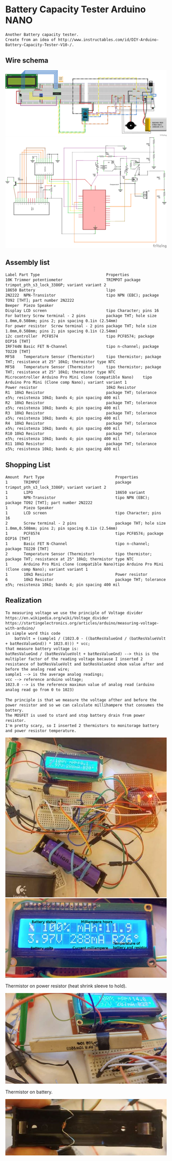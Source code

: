 # Battery Capacity Tester Arduino NANO #
	Another Battery capacity tester.
	Create from an idea of http://www.instructables.com/id/DIY-Arduino-Battery-Capacity-Tester-V10-/.

## Wire schema ##

![Breadboard schema](https://github.com/xreef/BatteryCapacityTesterArduinoNANO/blob/master/Resources/BTester_bb.png)
![Schema](https://github.com/xreef/BatteryCapacityTesterArduinoNANO/blob/master/Resources/BTester_schem.png)

## Assembly list ##
	Label Part Type		 						Properties
	10K Trimmer potentiometer					TRIMPOT	package trimpot_pth_s3_lock_3386P; variant variant 2
	18650 Battery								lipo
	2N2222	NPN-Transistor						tipo NPN (EBC); package TO92 [THT]; part number 2N2222
	Beeper	Piezo Speaker	
	Display	LCD screen							tipo Character; pins 16
	For battery	Screw terminal - 2 pins			package THT; hole size 1.0mm,0.508mm; pins 2; pin spacing 0.1in (2.54mm)
	For power resistor	Screw terminal - 2 pins	package THT; hole size 1.0mm,0.508mm; pins 2; pin spacing 0.1in (2.54mm)
	i2c controller	PCF8574						tipo PCF8574; package DIP16 [THT]
	IRF744N	Basic FET N-Channel					tipo n-channel; package TO220 [THT]
	MF58	Temperature Sensor (Thermistor)		tipo thermistor; package THT; resistance at 25° 10kΩ; thermistor type NTC
	MF58	Temperature Sensor (Thermistor)		tipo thermistor; package THT; resistance at 25° 10kΩ; thermistor type NTC
	Microcontroller	Arduino Pro Mini clone (compatible Nano)	tipo Arduino Pro Mini (Clone comp Nano); variant variant 1
	Power resistor								10kΩ Resistor
	R1	10kΩ Resistor							package THT; tolerance ±5%; resistenza 10kΩ; bands 4; pin spacing 400 mil
	R2	10kΩ Resistor							package THT; tolerance ±5%; resistenza 10kΩ; bands 4; pin spacing 400 mil
	R3	10kΩ Resistor							package THT; tolerance ±5%; resistenza 10kΩ; bands 4; pin spacing 400 mil
	R4	10kΩ Resistor							package THT; tolerance ±5%; resistenza 10kΩ; bands 4; pin spacing 400 mil
	R10	10kΩ Resistor							package THT; tolerance ±5%; resistenza 10kΩ; bands 4; pin spacing 400 mil
	R11	10kΩ Resistor							package THT; tolerance ±5%; resistenza 10kΩ; bands 4; pin spacing 400 mil

## Shopping List ##

	Amount	Part Type								Properties
	1		TRIMPOT									package trimpot_pth_s3_lock_3386P; variant variant 2
	1		LIPO									18650 variant 
	1		NPN-Transistor							tipo NPN (EBC); package TO92 [THT]; part number 2N2222
	1		Piezo Speaker	
	1		LCD screen								tipo Character; pins 16
	2		Screw terminal - 2 pins					package THT; hole size 1.0mm,0.508mm; pins 2; pin spacing 0.1in (2.54mm)
	1		PCF8574									tipo PCF8574; package DIP16 [THT]
	1		Basic FET N-Channel						tipo n-channel; package TO220 [THT]
	2		Temperature Sensor (Thermistor)			tipo thermistor; package THT; resistance at 25° 10kΩ; thermistor type NTC
	1		Arduino Pro Mini clone (compatible Nano)tipo Arduino Pro Mini (Clone comp Nano); variant variant 1
	1		10kΩ Resistor							Power resistor
	6		10kΩ Resistor							package THT; tolerance ±5%; resistenza 10kΩ; bands 4; pin spacing 400 mil

## Realization ##
	To measuring voltage we use the principle of Voltage divider
	https://en.wikipedia.org/wiki/Voltage_divider
	https://startingelectronics.org/articles/arduino/measuring-voltage-with-arduino/
	in simple word this code 
		batVolt = (sample1 / (1023.0 - ((batResValueGnd / (batResValueVolt + batResValueGnd)) * 1023.0))) * vcc;
	that measure battery voltage is:
	batResValueGnd / (batResValueVolt + batResValueGnd) --> this is the multipler factor of the reading voltage because I inserted 2 resistance of batResValueVolt and batResValueGnd ohom value after and before the analog read wire;
	sample1 --> is the average analog readings;
	vcc --> reference arduino voltage;
	1023.0 --> is the reference maximun value of analog read (arduino analog read go from 0 to 1023)
	
	The principle is that we measure the voltage afther and before the power resistor and so we can calculate millihampere that consumes the battery.
	The MOSFET is used to stard and stop battery drain from power resistor.
	I'm pretty scary, so I inserted 2 thermistors to monitorage battery and power resistor temperature.

![Breadboard](https://github.com/xreef/BatteryCapacityTesterArduinoNANO/blob/master/Resources/breadboard01.jpg)
![lcd on discharging](https://github.com/xreef/BatteryCapacityTesterArduinoNANO/blob/master/Resources/lcdDischarging02.jpg)

Thermistor on power resistor (heat shrink sleeve to hold).

![Thermistor on power resistance](https://github.com/xreef/BatteryCapacityTesterArduinoNANO/blob/master/Resources/thermistorPowerResistance.jpg)

Thermistor on battery.

![Thermistor on battery](https://github.com/xreef/BatteryCapacityTesterArduinoNANO/blob/master/Resources/thermistorBattery.jpg)

